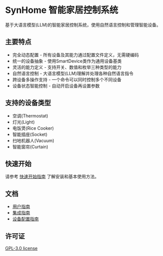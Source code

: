 # SynHome 智能家居控制系统

基于大语言模型(LLM)的智能家居控制系统，使用自然语言控制和管理智能设备。

## 主要特点

- 完全动态配置 - 所有设备及其能力通过配置文件定义，无需硬编码
- 统一的设备抽象 - 使用SmartDevice类作为通用设备基类
- 灵活的能力定义 - 支持开关、数值和枚举三种类型的能力
- 自然语言控制 - 大语言模型(LLM)理解并处理各种自然语言指令
- 跨设备多操作支持 - 一个命令可以同时控制多个不同设备
- 设备状态智能控制 - 自动开启设备再设置参数

## 支持的设备类型

- 空调(Thermostat)
- 灯光(Light)
- 电饭煲(Rice Cooker)
- 智能插座(Socket)
- 扫地机器人(Vacuum)
- 智能窗帘(Curtain)

## 快速开始

请参考 [快速开始指南](docs/quick_start.md) 了解安装和基本使用方法。

## 文档

- [用户指南](docs/user_guide.md)
- [集成指南](docs/integration_guide.md)
- [设备配置指南](docs/device_configuration_guide.md)

## 许可证

[GPL-3.0 license](LICENSE)
